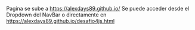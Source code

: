Pagina se sube a https://alexdays89.github.io/ Se puede acceder desde el Dropdown del NavBar o directamente en https://alexdays89.github.io/desafio4js.html